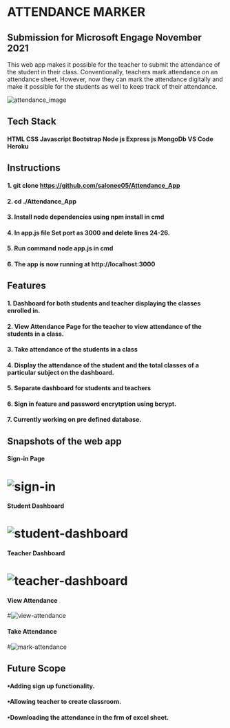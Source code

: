 # ATTENDANCE MARKER

## Submission for Microsoft Engage November 2021

This web app makes it possible for the teacher to submit the attendance of the student in their class. Conventionally, teachers mark attendance on an attendance sheet. However, now they can mark the attendance digitally and make it possible for the students as well to keep track of their attendance.

![attendance_image](https://user-images.githubusercontent.com/72302207/143684169-64593388-5561-4fef-84c8-0b3fa30d17bf.jpg)


## Tech Stack
#### HTML CSS Javascript Bootstrap Node js Express js MongoDb VS Code Heroku


## Instructions
#### 1. git clone https://github.com/salonee05/Attendance_App
#### 2. cd ./Attendance_App
#### 3. Install node dependencies using npm install in cmd
#### 4. In app.js file Set port as 3000 and delete lines 24-26.
#### 5. Run command node app.js in cmd
#### 6. The app is now running at http://localhost:3000


## Features
#### 1. Dashboard for both students and teacher displaying the classes enrolled in.
#### 2. View Attendance Page for the teacher to view attendance of the students in a class.
#### 3. Take attendance of the students in a class
#### 4. Display the attendance of the student and the total classes of a particular subject on the dashboard.
#### 5. Separate dashboard for students and teachers
#### 6. Sign in feature and password encrytption using bcrypt.
#### 7. Currently working on pre defined database.


## Snapshots of the web app
#### Sign-in Page
# ![sign-in](https://user-images.githubusercontent.com/72302207/143685779-8338ab48-ab1d-4153-a9e8-6adcbabf8d89.png)

#### Student Dashboard
# ![student-dashboard](https://user-images.githubusercontent.com/72302207/143685807-b429d1cb-fe32-4ce7-9308-8451b25f8ec4.png)

#### Teacher Dashboard
# ![teacher-dashboard](https://user-images.githubusercontent.com/72302207/143685847-b427f64a-004b-4e53-be5c-586ff7733a0f.png)

#### View Attendance
#![view-attendance](https://user-images.githubusercontent.com/72302207/143685867-bdd5e41a-f050-4964-9e88-256078ac81b7.png)

#### Take Attendance
#![mark-attendance](https://user-images.githubusercontent.com/72302207/143685884-e881f3e2-592c-4e6e-912a-c9372a6be2c6.png)

## Future Scope
#### •Adding sign up functionality.
#### •Allowing teacher to create classroom.
#### •Downloading the attendance in the frm of excel sheet.
